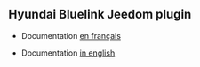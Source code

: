 ## Hyundai Bluelink Jeedom plugin

- Documentation [en français](./fr_FR/index.md)

- Documentation [in english](./en_EN/index.md)
